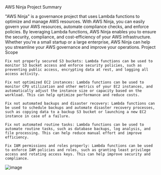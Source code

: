 AWS Ninja
Project Summary

"AWS Ninja" is a governance project that uses Lambda functions to optimize and manage AWS resources. With AWS Ninja, you can easily govern your AWS resources, automate compliance checks, and enforce policies. By leveraging Lambda functions, AWS Ninja enables you to ensure the security, compliance, and cost-efficiency of your AWS infrastructure. Whether you're a small startup or a large enterprise, AWS Ninja can help you streamline your AWS governance and improve your operations.
Project Scope

    Fix not properly secured S3 buckets: Lambda functions can be used to monitor S3 bucket access and enforce security policies, such as preventing public access, encrypting data at rest, and logging all access activity.

    Fix not optimized EC2 instances: Lambda functions can be used to monitor CPU utilization and other metrics of your EC2 instances, and automatically adjust the instance size or capacity based on the workload. This can help optimize performance and reduce costs.

    Fix not automated backups and disaster recovery: Lambda functions can be used to schedule backups and automate disaster recovery processes, such as copying data to a backup S3 bucket or launching a new EC2 instance in case of a failure.

    Fix not automated routine tasks: Lambda functions can be used to automate routine tasks, such as database backups, log analysis, and file processing. This can help reduce manual effort and improve efficiency.

    Fix IAM permissions and roles properly: Lambda functions can be used to enforce IAM policies and roles, such as granting least privilege access and rotating access keys. This can help improve security and compliance.




![image](https://github.com/Shreyashbhise/python-devops-project/assets/108046802/1241a80f-62e9-4f6f-a5bf-3ce465c8dbcc)

